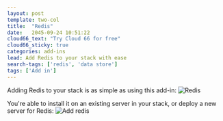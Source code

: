 ```yaml
---
layout: post
template: two-col
title:  "Redis"
date:   2045-09-24 10:51:22
cloud66_text: "Try Cloud 66 for free"
cloud66_sticky: true
categories: add-ins
lead: Add Redis to your stack with ease
search-tags: ['redis', 'data store']
tags: ['Add in']
---
```


Adding Redis to your stack is as simple as using this add-in:
![Redis](http://cdn.cloud66.com/images/help/addin_redis.png)

You're able to install it on an existing server in your stack, or deploy a new server for Redis:
![Add redis](http://cdn.cloud66.com/images/help/addin_example_redis_add.png)
